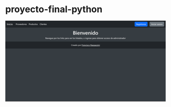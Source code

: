 # proyecto-final-python

[![video](./app_ecommerce/static/app_ecommerce/img/screen_inicio.png)](https://www.youtube.com/watch?v=nWPNize8JdE)
